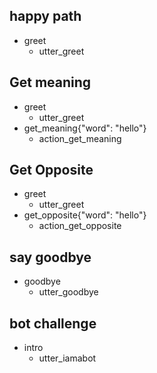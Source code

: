 ## happy path
* greet
  - utter_greet

## Get meaning
* greet
  - utter_greet
* get_meaning{"word": "hello"}
  - action_get_meaning

## Get Opposite
* greet
  - utter_greet
* get_opposite{"word": "hello"}
  - action_get_opposite

## say goodbye
* goodbye
  - utter_goodbye

## bot challenge
* intro
  - utter_iamabot
